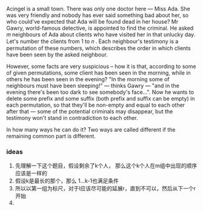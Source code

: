 Acingel is a small town. There was only one doctor here — Miss Ada. She was very friendly and nobody has ever said
something bad about her, so who could've expected that Ada will be found dead in her house? Mr Gawry, world-famous
detective, is appointed to find the criminal. He asked 𝑚
neighbours of Ada about clients who have visited her in that unlucky day. Let's number the clients from 1
to 𝑛
. Each neighbour's testimony is a permutation of these numbers, which describes the order in which clients have been
seen by the asked neighbour.

However, some facts are very suspicious – how it is that, according to some of given permutations, some client has been
seen in the morning, while in others he has been seen in the evening? "In the morning some of neighbours must have been
sleeping!" — thinks Gawry — "and in the evening there's been too dark to see somebody's face...". Now he wants to delete
some prefix and some suffix (both prefix and suffix can be empty) in each permutation, so that they'll be non-empty and
equal to each other after that — some of the potential criminals may disappear, but the testimony won't stand in
contradiction to each other.

In how many ways he can do it? Two ways are called different if the remaining common part is different.

### ideas

1. 先理解一下这个题目，假设剩余了k个人， 那么这个k个人在m组中出现的顺序应该是一样的
2. 假设k是最长的那个，那么 1...k-1也满足条件
3. 所以以第一组为标尺，对于l应该尽可能的延展r，直到不可以，然后从下一个r开始
4. 